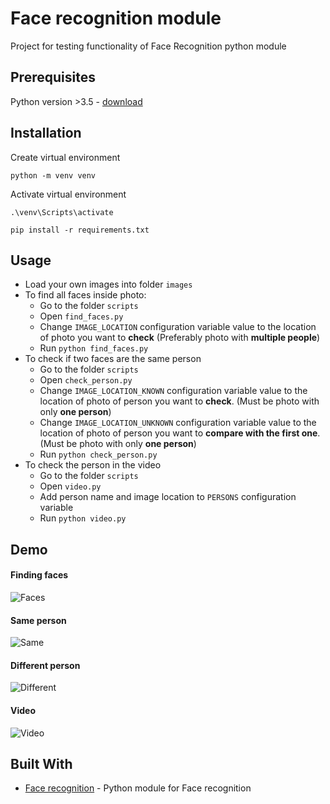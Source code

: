 # Face recognition module

Project for testing functionality of Face Recognition python module

## Prerequisites

Python version >3.5 - [download](https://www.python.org/downloads/)

## Installation

Create virtual environment

```
python -m venv venv
```

Activate virtual environment

```
.\venv\Scripts\activate
```

```
pip install -r requirements.txt
```

## Usage

* Load your own images into folder `images`
* To find all faces inside photo:
    * Go to the folder `scripts`
    * Open `find_faces.py`
    * Change `IMAGE_LOCATION` configuration variable value to the location of photo 
    you want to **check** (Preferably photo with **multiple people**)
    * Run `python find_faces.py`
* To check if two faces are the same person
    * Go to the folder `scripts`
    * Open `check_person.py`
    * Change `IMAGE_LOCATION_KNOWN` configuration variable value to the location of photo of person 
    you want to **check**. (Must be photo with only **one person**)
    * Change `IMAGE_LOCATION_UNKNOWN` configuration variable value to the location of photo of person 
    you want to **compare with the first one**. (Must be photo with only **one person**)
    * Run `python check_person.py` 
* To check the person in the video
    * Go to the folder `scripts`
    * Open `video.py`
    * Add person name and image location to `PERSONS` configuration variable
    * Run `python video.py` 
    
## Demo

#### Finding faces
![Faces](https://i.imgur.com/v42j560.png)

#### Same person
![Same](https://i.imgur.com/wOLlm1p.png)

#### Different person
![Different](https://i.imgur.com/TdGWQyd.png)

#### Video
![Video](https://imgur.com/fcJdC0V.gif)

## Built With

* [Face recognition](https://github.com/ageitgey/face_recognition) - Python module for Face recognition
